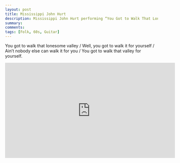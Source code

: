 ```yaml
---
layout: post
title: Mississippi John Hurt
description: Mississippi John Hurt performing “You Got to Walk That Lonesome Valley” in Pete Seeger’s Rainbow Quest, a few months before his death in November 1966.
summary: 
comments: 
tags: [Folk, 60s, Guitar]
---
```


You got to walk that lonesome valley / Well, you got to walk it for yourself / Ain’t nobody else can walk it for you / You got to walk that valley for yourself.

<div class="youtube-embed-container">
	<iframe width="560" height="315" src="https://www.youtube.com/embed/62XMNCPyYG8" title="YouTube video player" frameborder="0" allow="accelerometer; autoplay; clipboard-write; encrypted-media; gyroscope; picture-in-picture" allowfullscreen></iframe>
</div>